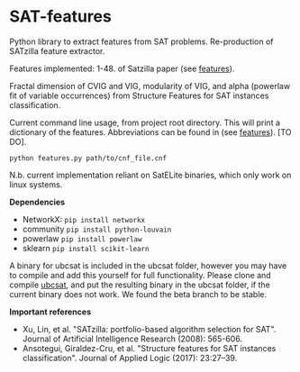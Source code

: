 # SAT-features

Python library to extract features from SAT problems. Re-production of SATzilla feature extractor.

Features implemented:
1-48. of Satzilla paper (see [features](documentation/features.md)).

Fractal dimension of CVIG and VIG, modularity of VIG, and alpha (powerlaw fit of variable occurrences) from Structure Features for SAT instances classification.

Current command line usage, from project root directory.
This will print a dictionary of the features. Abbreviations can be found in (see [features](documentation/features.md)). [TO DO].
```
python features.py path/to/cnf_file.cnf
```

N.b. current implementation reliant on SatELite binaries, which only work on linux systems.

**Dependencies**
- NetworkX:  ```pip install networkx```
- community ```pip install python-louvain```
- powerlaw ```pip install powerlaw```
- sklearn ```pip install scikit-learn```

A binary for ubcsat is included in the ubcsat folder, however you may have to compile and add this yourself for full functionality.
Please clone and compile [ubcsat](https://github.com/dtompkins/ubcsat/tree/beta), and put the resulting binary in the ubcsat folder, if the current binary does not work. We found the beta branch to be stable.

**Important references**
- Xu, Lin, et al. "SATzilla: portfolio-based algorithm selection for SAT". Journal of Artificial Intelligence Research (2008): 565-606.
- Ansotegui, Giraldez-Cru, et al. "Structure features for SAT instances classification". Journal of Applied Logic (2017): 23:27–39.
